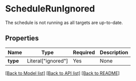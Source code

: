 # ScheduleRunIgnored

The schedule is not running as all targets are up-to-date.


## Properties
| Name | Type | Required | Description |
| ------------ | ------------- | ------------- | ------------- |
**type** | Literal["ignored"] | Yes | None |


[[Back to Model list]](../../../README.md#models-v2-link) [[Back to API list]](../../../README.md#apis-v2-link) [[Back to README]](../../../README.md)
